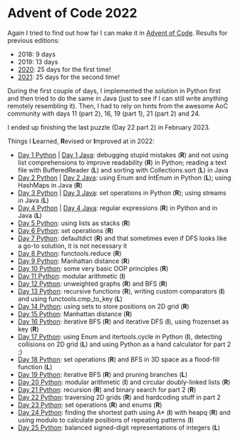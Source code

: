 # Advent of Code 2022

Again I tried to find out how far I can make it in [Advent of Code](https://adventofcode.com/2022/). Results for previous editions:
* 2018: 9 days
* 2019: 13 days
* [2020](https://github.com/Leftfish/Advent-of-Code-2020): 25 days for the first time!
* [2021](https://github.com/Leftfish/Advent-of-Code-2021): 25 days for the second time!

During the first couple of days, I implemented the solution in Python first and then tried to do the same in Java (just to see if I can still write anything remotely resembling it). Then, I had to rely on hints from the awesome AoC community with days 11 (part 2), 16, 19 (part 1), 21 (part 2) and 24.

I ended up finishing the last puzzle (Day 22 part 2) in February 2023.

Things I **L**earned, **R**evised or **I**mproved at in 2022:

* [Day 1 Python](01/d01.py) | [Day 1 Java](01/Day01.java): debugging stupid mistakes (**R**) and not using list comprehensions to improve readability (**R**) in Python; reading a text file with BufferedReader (**L**) and sorting with Collections.sort (**L**) in Java
* [Day 2 Python](02/d02.py) | [Day 2 Java](02/Day02.java): using Enum and IntEnum in Python (**L**); using HashMaps in Java (**R**)
* [Day 3 Python](03/d03.py) | [Day 3 Java](03/Day03.java): set operations in Python (**R**); using streams in Java (**L**)
* [Day 4 Python](04/d04.py) | [Day 4 Java](04/Day04.java): regular expressions (**R**) in Python and in Java (**L**)
* [Day 5 Python](05/d05.py): using lists as stacks (**R**)
* [Day 6 Python](06/d06.py): set operations (**R**)
* [Day 7 Python](07/d07.py): defaultdict (**R**) and that sometimes even if DFS looks like a go-to solution, it is not necessary it
* [Day 8 Python](08/d08.py): functools.reduce (**R**)
* [Day 9 Python](09/d09.py): Manhattan distance (**R**)
* [Day 10 Python](10/d10.py): some very basic OOP principles (**R**)
* [Day 11 Python](11/d11.py): modular arithmetic (**I**)
* [Day 12 Python](12/d12.py): unweighted graphs (**R**) and BFS (**R**)
* [Day 13 Python](13/d13.py): recursive functions (**R**), writing custom comparators (**I**) and using functools.cmp_to_key (**L**)
* [Day 14 Python](14/d14.py): using sets to store positions on 2D grid (**R**)
* [Day 15 Python](15/d15.py): Manhattan distance (**R**)
* [Day 16 Python](16/d16.py): iterative BFS (**R**) and iterative DFS (**I**), using frozenset as key (**R**)
* [Day 17 Python](17/d17.py): using Enum and itertools.cycle in Python (**I**), detecting collisions on 2D grid (**L**) and using Python as a hand calculator for part 2 ;)
* [Day 18 Python](18/d18.py): set operations (**R**) and BFS in 3D space as a flood-fill function (**L**)
* [Day 19 Python](19/d19.py): iterative BFS (**R**) and pruning branches (**L**)
* [Day 20 Python](20/d20.py): modular arithmetic (**I**) and circular doubly-linked lists (**R**)
* [Day 21 Python](21/d21.py): recursion (**R**) and binary search for part 2 (**R**)
* [Day 22 Python](22/d22.py): traversing 2D grids (**R**) and hardcoding stuff in part 2
* [Day 23 Python](23/d23.py): set operations (**R**) and enums (**R**)
* [Day 24 Python](24/d24.py): finding the shortest path using A* (**I**) with heapq (**R**) and using modulo to calculate positions of repeating patterns (**I**)
* [Day 25 Python](25/d25.py): balanced signed-digit representations of integers (**L**)
